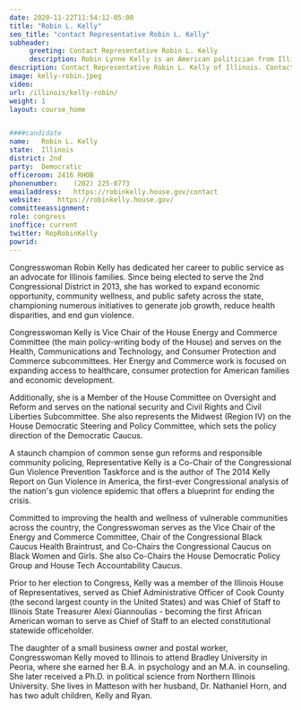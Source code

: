 ```yaml
---
date: 2020-11-22T11:54:12-05:00
title: "Robin L. Kelly"
seo_title: "contact Representative Robin L. Kelly"
subheader:
     greeting: Contact Representative Robin L. Kelly 
     description: Robin Lynne Kelly is an American politician from Illinois who has served as the U.S. Representative from Illinois's 2nd congressional district since 2013. A Democrat, Kelly served in the Illinois House of Representatives from 2003 to 2007.
description: Contact Representative Robin L. Kelly of Illinois. Contact information for Robin L. Kelly includes email address, phone number, and mailing address.
image: kelly-robin.jpeg
video: 
url: /illinois/kelly-robin/
weight: 1
layout: course_home


####candidate
name:	Robin L. Kelly
state:	Illinois
district: 2nd
party:	Democratic
officeroom:	2416 RHOB
phonenumber:	(202) 225-0773
emailaddress:	https://robinkelly.house.gov/contact
website:	https://robinkelly.house.gov/
committeeassignment: 
role: congress
inoffice: current
twitter: RepRobinKelly
powrid: 
---
```


Congresswoman Robin Kelly has dedicated her career to public service as an advocate for Illinois families. Since being elected to serve the 2nd Congressional District in 2013, she has worked to expand economic opportunity, community wellness, and public safety across the state, championing numerous initiatives to generate job growth, reduce health disparities, and end gun violence.

Congresswoman Kelly is Vice Chair of the House Energy and Commerce Committee (the main policy-writing body of the House) and serves on the Health, Communications and Technology, and Consumer Protection and Commerce subcommittees. Her Energy and Commerce work is focused on expanding access to healthcare, consumer protection for American families and economic development.

Additionally, she is a Member of the House Committee on Oversight and Reform and serves on the national security and Civil Rights and Civil Liberties Subcommittee. She also represents the Midwest (Region IV) on the House Democratic Steering and Policy Committee, which sets the policy direction of the Democratic Caucus.

A staunch champion of common sense gun reforms and responsible community policing, Representative Kelly is a Co-Chair of the Congressional Gun Violence Prevention Taskforce and is the author of The 2014 Kelly Report on Gun Violence in America, the first-ever Congressional analysis of the nation's gun violence epidemic that offers a blueprint for ending the crisis.

Committed to improving the health and wellness of vulnerable communities across the country, the Congresswoman serves as the Vice Chair of the Energy and Commerce Committee, Chair of the Congressional Black Caucus Health Braintrust, and Co-Chairs the Congressional Caucus on Black Women and Girls. She also Co-Chairs the House Democratic Policy Group and House Tech Accountability Caucus.

Prior to her election to Congress, Kelly was a member of the Illinois House of Representatives, served as Chief Administrative Officer of Cook County (the second largest county in the United States) and was Chief of Staff to Illinois State Treasurer Alexi Giannoulias - becoming the first African American woman to serve as Chief of Staff to an elected constitutional statewide officeholder.

The daughter of a small business owner and postal worker, Congresswoman Kelly moved to Illinois to attend Bradley University in Peoria, where she earned her B.A. in psychology and an M.A. in counseling. She later received a Ph.D. in political science from Northern Illinois University. She lives in Matteson with her husband, Dr. Nathaniel Horn, and has two adult children, Kelly and Ryan.